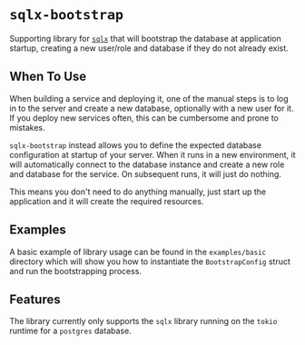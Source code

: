 # `sqlx-bootstrap`

Supporting library for [`sqlx`](https://github.com/launchbadge/sqlx) that will
bootstrap the database at application startup, creating a new user/role and
database if they do not already exist.

## When To Use

When building a service and deploying it, one of the manual steps is to log in
to the server and create a new database, optionally with a new user for it. If
you deploy new services often, this can be cumbersome and prone to mistakes.

`sqlx-bootstrap` instead allows you to define the expected database
configuration at startup of your server. When it runs in a new environment, it
will automatically connect to the database instance and create a new role and
database for the service. On subsequent runs, it will just do nothing.

This means you don't need to do anything manually, just start up the
application and it will create the required resources.

## Examples

A basic example of library usage can be found in the `examples/basic` directory
which will show you how to instantiate the `BootstrapConfig` struct and run the
bootstrapping process.

## Features

The library currently only supports the `sqlx` library running on the `tokio`
runtime for a `postgres` database.
